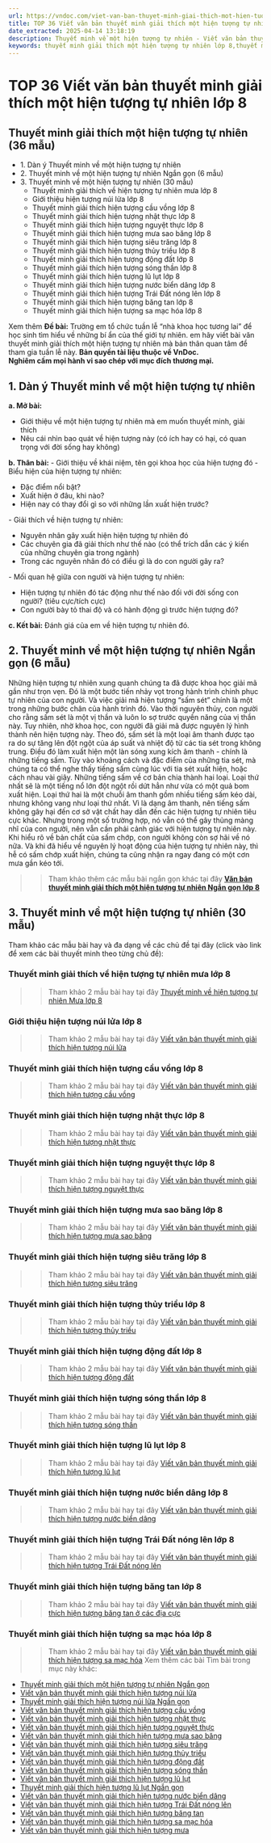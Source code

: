 ```yaml
---
url: https://vndoc.com/viet-van-ban-thuyet-minh-giai-thich-mot-hien-tuong-tu-nhien-lop-8-297167
title: TOP 36 Viết văn bản thuyết minh giải thích một hiện tượng tự nhiên lớp 8 - VnDoc.com
date_extracted: 2025-04-14 13:18:19
description: Thuyết minh về một hiện tượng tự nhiên - Viết văn bản thuyết minh giải thích một hiện tượng tự nhiên lớp 8 được biên soạn nhằm giúp các em HS đạt kết quả tốt trong quá trình làm bài tập và học tập môn Ngữ văn lớp 8.
keywords: thuyết minh giải thích một hiện tượng tự nhiên lớp 8,thuyết minh giải thích một hiện tượng tự nhiên ngắn gọn,Viết văn bản thuyết minh giải thích một hiện tượng tự nhiên lớp 8,thuyết minh giải thích hiện tượng tự nhiên,văn bản thuyết minh giải thích một hiện tượng tự nhiên,Viết văn bản thuyết minh giải thích một hiện tượng tự nhiên ngắn gọn,văn bản thuyết minh giải thích một hiện tượng tự nhiên lớp 8,ngữ văn 8,Thuyết minh về một hiện tượng tự nhiên
---
```


# TOP 36 Viết văn bản thuyết minh giải thích một hiện tượng tự nhiên lớp 8
## **Thuyết minh giải thích một hiện tượng tự nhiên \(36 mẫu\)**
  * 1\. Dàn ý Thuyết minh về một hiện tượng tự nhiên
  * 2\. Thuyết minh về một hiện tượng tự nhiên Ngắn gọn \(6 mẫu\)
  * 3\. Thuyết minh về một hiện tượng tự nhiên \(30 mẫu\)
    * Thuyết minh giải thích về hiện tượng tự nhiên mưa lớp 8
    * Giới thiệu hiện tượng núi lửa lớp 8
    * Thuyết minh giải thích hiện tượng cầu vồng lớp 8
    * Thuyết minh giải thích hiện tượng nhật thực lớp 8
    * Thuyết minh giải thích hiện tượng nguyệt thực lớp 8
    * Thuyết minh giải thích hiện tượng mưa sao băng lớp 8
    * Thuyết minh giải thích hiện tượng siêu trăng lớp 8
    * Thuyết minh giải thích hiện tượng thủy triều lớp 8
    * Thuyết minh giải thích hiện tượng động đất lớp 8
    * Thuyết minh giải thích hiện tượng sóng thần lớp 8
    * Thuyết minh giải thích hiện tượng lũ lụt lớp 8
    * Thuyết minh giải thích hiện tượng nước biển dâng lớp 8
    * Thuyết minh giải thích hiện tượng Trái Đất nóng lên lớp 8
    * Thuyết minh giải thích hiện tượng băng tan lớp 8
    * Thuyết minh giải thích hiện tượng sa mạc hóa lớp 8

Xem thêm
**Đề bài:** Trường em tổ chức tuần lễ “nhà khoa học tương lai” để học sinh tìm hiểu về những bí ẩn của thế giới tự nhiên. em hãy viết bài văn thuyết minh giải thích một hiện tượng tự nhiên mà bản thân quan tâm để tham gia tuần lễ này.
**Bản quyền tài liệu thuộc về VnDoc.  
Nghiêm cấm mọi hành vi sao chép với mục đích thương mại.**
## **1\. Dàn ý Thuyết minh về một hiện tượng tự nhiên**
**a. Mở bài:**
  * Giới thiệu về một hiện tượng tự nhiên mà em muốn thuyết minh, giải thích
  * Nêu cái nhìn bao quát về hiện tượng này \(có ích hay có hại, có quan trọng với đời sống hay không\)

**b. Thân bài:**
\- Giới thiệu về khái niệm, tên gọi khoa học của hiện tượng đó
\- Biểu hiện của hiện tượng tự nhiên:
  * Đặc điểm nổi bật?
  * Xuất hiện ở đâu, khi nào?
  * Hiện nay có thay đổi gì so với những lần xuất hiện trước?

\- Giải thích về hiện tượng tự nhiên:
  * Nguyên nhân gây xuất hiện hiện tượng tự nhiên đó
  * Các chuyên gia đã giải thích như thế nào \(có thể trích dẫn các ý kiến của những chuyên gia trong ngành\)
  * Trong các nguyên nhân đó có điều gì là do con người gây ra?

\- Mối quan hệ giữa con người và hiện tượng tự nhiên:
  * Hiện tượng tự nhiên đó tác động như thế nào đối với đời sống con người? \(tiêu cực/tích cực\)
  * Con người bày tỏ thai độ và có hành động gì trước hiện tượng đó?

**c. Kết bài:** Đánh giá của em về hiện tượng tự nhiên đó.
## **2\. Thuyết minh về một hiện tượng tự nhiên Ngắn gọn \(6 mẫu\)**
Những hiện tượng tự nhiên xung quanh chúng ta đã được khoa học giải mã gần như trọn vẹn. Đó là một bước tiến nhảy vọt trong hành trình chinh phục tự nhiên của con người. Và việc giải mã hiện tượng “sấm sét” chính là một trong những bước chân của hành trình đó.
Vào thời nguyên thủy, con người cho rằng sấm sét là một vị thần và luôn lo sợ trước quyền năng của vị thần này. Tuy nhiên, nhờ khoa học, con người đã giải mã được nguyên lý hình thành nên hiện tượng này. Theo đó, sấm sét là một loại âm thanh được tạo ra do sự tăng lên đột ngột của áp suất và nhiệt độ từ các tia sét trong không trung. Điều đó làm xuất hiện một làn sóng xung kích âm thanh - chính là những tiếng sấm. Tùy vào khoảng cách và đặc điểm của những tia sét, mà chúng ta có thể nghe thấy tiếng sấm cùng lúc với tia sét xuất hiện, hoặc cách nhau vài giây. Những tiếng sấm về cơ bản chia thành hai loại. Loại thứ nhất sẽ là một tiếng nổ lớn đột ngột rồi dứt hẳn như vừa có một quả bom xuất hiện. Loại thứ hai là một chuỗi âm thanh gồm nhiều tiếng sấm kéo dài, nhưng không vang như loại thứ nhất. Vì là dạng âm thanh, nên tiếng sấm không gây hại đến cơ sở vật chất hay dẫn đến các hiện tượng tự nhiên tiêu cực khác. Nhưng trong một số trường hợp, nó vẫn có thể gây thủng màng nhĩ của con người, nên vẫn cần phải cảnh giác với hiện tượng tự nhiên này.
Khi hiểu rõ về bản chất của sấm chớp, con người không còn sợ hãi về nó nữa. Và khi đã hiểu về nguyên lý hoạt động của hiện tượng tự nhiên này, thì hễ có sấm chớp xuất hiện, chúng ta cũng nhận ra ngay đang có một cơn mưa gần kéo tới.
>> Tham khảo thêm các mẫu bài ngắn gọn khác tại đây **[Văn bản thuyết minh giải thích một hiện tượng tự nhiên Ngắn gọn lớp 8](<https://vndoc.com/thuyet-minh-giai-thich-mot-hien-tuong-tu-nhien-lop-8-ngan-gon-297168>)**
## **3\. Thuyết minh về một hiện tượng tự nhiên \(30 mẫu\)**
Tham khảo các mẫu bài hay và đa dạng về các chủ đề tại đây \(click vào link để xem các bài thuyết minh theo từng chủ đề\):
### Thuyết minh giải thích về hiện tượng tự nhiên mưa lớp 8
>> Tham khảo 2 mẫu bài hay tại đây [Thuyết minh về hiện tượng tự nhiên Mưa lớp 8](<https://vndoc.com/thuyet-minh-ve-hien-tuong-tu-nhien-mua-lop-8-306452>)
### Giới thiệu hiện tượng núi lửa lớp 8
>> Tham khảo 2 mẫu bài hay tại đây [Viết văn bản thuyết minh giải thích hiện tượng núi lửa](<https://vndoc.com/gioi-thieu-hien-tuong-nui-lua-lop-8-297171>)
### Thuyết minh giải thích hiện tượng cầu vồng lớp 8
>> Tham khảo 2 mẫu bài hay tại đây [Viết văn bản thuyết minh giải thích hiện tượng cầu vồng](<https://vndoc.com/viet-van-ban-thuyet-minh-giai-thich-hien-tuong-cau-vong-lop-8-297172>)
### Thuyết minh giải thích hiện tượng nhật thực lớp 8
>> Tham khảo 2 mẫu bài hay tại đây [Viết văn bản thuyết minh giải thích hiện tượng nhật thực](<https://vndoc.com/viet-van-ban-thuyet-minh-giai-thich-hien-tuong-nhat-thuc-lop-8-297173>)
### Thuyết minh giải thích hiện tượng nguyệt thực lớp 8
>> Tham khảo 2 mẫu bài hay tại đây [Viết văn bản thuyết minh giải thích hiện tượng nguyệt thực](<https://vndoc.com/viet-van-ban-thuyet-minh-giai-thich-hien-tuong-nguyet-thuc-lop-8-297175> " Viết văn bản thuyết minh giải thích hiện tượng nguyệt thực")
### Thuyết minh giải thích hiện tượng mưa sao băng lớp 8
>> Tham khảo 2 mẫu bài hay tại đây [Viết văn bản thuyết minh giải thích hiện tượng mưa sao băng](<https://vndoc.com/viet-van-ban-thuyet-minh-giai-thich-hien-tuong-mua-sao-bang-lop-8-297176>)
### Thuyết minh giải thích hiện tượng siêu trăng lớp 8
>> Tham khảo 2 mẫu bài hay tại đây [Viết văn bản thuyết minh giải thích hiện tượng siêu trăng](<https://vndoc.com/viet-van-ban-thuyet-minh-giai-thich-hien-tuong-sieu-trang-lop-8-297177>)
### Thuyết minh giải thích hiện tượng thủy triều lớp 8
>> Tham khảo 2 mẫu bài hay tại đây [Viết văn bản thuyết minh giải thích hiện tượng thủy triều](<https://vndoc.com/viet-van-ban-thuyet-minh-giai-thich-hien-tuong-thuy-trieu-lop-8-297178>)
### Thuyết minh giải thích hiện tượng động đất lớp 8
>> Tham khảo 2 mẫu bài hay tại đây [Viết văn bản thuyết minh giải thích hiện tượng động đất](<https://vndoc.com/viet-van-ban-thuyet-minh-giai-thich-hien-tuong-dong-dat-lop-8-297179>)
### Thuyết minh giải thích hiện tượng sóng thần lớp 8
>> Tham khảo 2 mẫu bài hay tại đây [Viết văn bản thuyết minh giải thích hiện tượng sóng thần](<https://vndoc.com/viet-van-ban-thuyet-minh-giai-thich-hien-tuong-song-than-lop-8-297180>)
### Thuyết minh giải thích hiện tượng lũ lụt lớp 8
>> Tham khảo 2 mẫu bài hay tại đây [Viết văn bản thuyết minh giải thích hiện tượng lũ lụt](<https://vndoc.com/viet-van-ban-thuyet-minh-giai-thich-hien-tuong-lu-lut-lop-8-297181>)
### Thuyết minh giải thích hiện tượng nước biển dâng lớp 8
>> Tham khảo 2 mẫu bài hay tại đây [Viết văn bản thuyết minh giải thích hiện tượng nước biển dâng](<https://vndoc.com/viet-van-ban-thuyet-minh-giai-thich-hien-tuong-nuoc-bien-dang-lop-8-297182>)
### Thuyết minh giải thích hiện tượng Trái Đất nóng lên lớp 8
>> Tham khảo 2 mẫu bài hay tại đây [Viết văn bản thuyết minh giải thích hiện tượng Trái Đất nóng lên](<https://vndoc.com/viet-van-ban-thuyet-minh-giai-thich-hien-tuong-trai-dat-nong-len-lop-8-297244>)
### Thuyết minh giải thích hiện tượng băng tan lớp 8
>> Tham khảo 2 mẫu bài hay tại đây [Viết văn bản thuyết minh giải thích hiện tượng băng tan ở các địa cực](<https://vndoc.com/viet-van-ban-thuyet-minh-giai-thich-hien-tuong-bang-tan-o-cac-dia-cuc-lop-8-297245>)
### Thuyết minh giải thích hiện tượng sa mạc hóa lớp 8
>> Tham khảo 2 mẫu bài hay tại đây [Viết văn bản thuyết minh giải thích hiện tượng sa mạc hóa](<https://vndoc.com/viet-van-ban-thuyet-minh-giai-thich-hien-tuong-sa-mac-hoa-lop-8-297248>)
Xem thêm các bài Tìm bài trong mục này khác:
  * [Thuyết minh giải thích một hiện tượng tự nhiên Ngắn gọn](</thuyet-minh-giai-thich-mot-hien-tuong-tu-nhien-lop-8-ngan-gon-297168>)
  * [Viết văn bản thuyết minh giải thích hiện tượng núi lửa](</gioi-thieu-hien-tuong-nui-lua-lop-8-297171>)
  * [Thuyết minh giải thích hiện tượng núi lửa Ngắn gọn](</gioi-thieu-hien-tuong-nui-lua-ngan-gon-lop-8-330011>)
  * [Viết văn bản thuyết minh giải thích hiện tượng cầu vồng](</viet-van-ban-thuyet-minh-giai-thich-hien-tuong-cau-vong-lop-8-297172>)
  * [Viết văn bản thuyết minh giải thích hiện tượng nhật thực](</viet-van-ban-thuyet-minh-giai-thich-hien-tuong-nhat-thuc-lop-8-297173>)
  * [Viết văn bản thuyết minh giải thích hiện tượng nguyệt thực](</viet-van-ban-thuyet-minh-giai-thich-hien-tuong-nguyet-thuc-lop-8-297175>)
  * [Viết văn bản thuyết minh giải thích hiện tượng mưa sao băng](</viet-van-ban-thuyet-minh-giai-thich-hien-tuong-mua-sao-bang-lop-8-297176>)
  * [Viết văn bản thuyết minh giải thích hiện tượng siêu trăng](</viet-van-ban-thuyet-minh-giai-thich-hien-tuong-sieu-trang-lop-8-297177>)
  * [Viết văn bản thuyết minh giải thích hiện tượng thủy triều](</viet-van-ban-thuyet-minh-giai-thich-hien-tuong-thuy-trieu-lop-8-297178>)
  * [Viết văn bản thuyết minh giải thích hiện tượng động đất](</viet-van-ban-thuyet-minh-giai-thich-hien-tuong-dong-dat-lop-8-297179>)
  * [Viết văn bản thuyết minh giải thích hiện tượng sóng thần](</viet-van-ban-thuyet-minh-giai-thich-hien-tuong-song-than-lop-8-297180>)
  * [Viết văn bản thuyết minh giải thích hiện tượng lũ lụt](</viet-van-ban-thuyet-minh-giai-thich-hien-tuong-lu-lut-lop-8-297181>)
  * [Thuyết minh giải thích hiện tượng lũ lụt Ngắn gọn](</van-ban-thuyet-minh-giai-thich-hien-tuong-lu-lut-ngan-gon-lop-8-330015>)
  * [Viết văn bản thuyết minh giải thích hiện tượng nước biển dâng](</viet-van-ban-thuyet-minh-giai-thich-hien-tuong-nuoc-bien-dang-lop-8-297182>)
  * [Viết văn bản thuyết minh giải thích hiện tượng Trái Đất nóng lên](</viet-van-ban-thuyet-minh-giai-thich-hien-tuong-trai-dat-nong-len-lop-8-297244>)
  * [Viết văn bản thuyết minh giải thích hiện tượng băng tan](</viet-van-ban-thuyet-minh-giai-thich-hien-tuong-bang-tan-o-cac-dia-cuc-lop-8-297245>)
  * [Viết văn bản thuyết minh giải thích hiện tượng sa mạc hóa](</viet-van-ban-thuyet-minh-giai-thich-hien-tuong-sa-mac-hoa-lop-8-297248>)
  * [Viết văn bản thuyết minh giải thích hiện tượng mưa](</thuyet-minh-ve-hien-tuong-tu-nhien-mua-lop-8-306452>)

